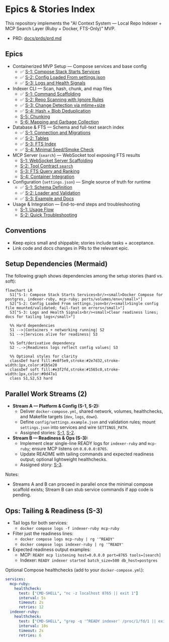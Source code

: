 # Epics & Stories Index

This repository implements the "AI Context System — Local Repo Indexer + MCP Search Layer (Ruby + Docker, FTS-Only)" MVP.

- PRD: [docs/prds/prd.md](prds/prd.md)

## Epics
- Containerized MVP Setup — Compose services and base config
  - ✅ [S-1: Compose Stack Starts Services](epics/01-setup/s-1-compose.md)
  - ✅ [S-2: Config Loaded From settings.json](epics/01-setup/s-2-config.md)
  - ✅ [S-3: Logs and Health Signals](epics/01-setup/s-3-logs-health.md)
- Indexer CLI — Scan, hash, chunk, and map files
  - ✅ [S-1: Command Scaffolding](epics/02-indexer/s-1-command.md)
  - ✅ [S-2: Repo Scanning with Ignore Rules](epics/02-indexer/s-2-scan-ignore.md)
  - ✅ [S-3: Change Detection via mtime+size](epics/02-indexer/s-3-change-detection.md)
  - ✅ [S-4: Hash + Blob Deduplication](epics/02-indexer/s-4-dedupe-hash.md)
  - [S-5: Chunking](epics/02-indexer/s-5-chunking.md)
  - [S-6: Mapping and Garbage Collection](epics/02-indexer/s-6-mapping-gc.md)
- Database & FTS — Schema and full-text search index
  - ✅ [S-1: Connection and Migrations](epics/03-database/s-1-migrations.md)
  - ✅ [S-2: Tables](epics/03-database/s-2-tables.md)
  - ✅ [S-3: FTS Index](epics/03-database/s-3-fts-index.md)
  - ✅ [S-4: Minimal Seed/Smoke Check](epics/03-database/s-4-smoke-seed.md)
- MCP Server (`search`) — WebSocket tool exposing FTS results
  - [S-1: WebSocket Server Scaffolding](epics/04-mcp-api/s-1-server-scaffold.md)
  - [S-2: Tool Contract `search`](epics/04-mcp-api/s-2-tool-contract.md)
  - [S-3: FTS Query and Ranking](epics/04-mcp-api/s-3-fts-ranking.md)
  - [S-4: Container Integration](epics/04-mcp-api/s-4-container-integr.md)
- Configuration (`settings.json`) — Single source of truth for runtime
  - ✅ [S-1: Schema Definition](epics/05-configuration/s-1-schema.md)
  - ✅ [S-2: Loader and Validation](epics/05-configuration/s-2-loader-validate.md)
  - ✅ [S-3: Example and Docs](epics/05-configuration/s-3-example-docs.md)
- Usage & Integration — End-to-end steps and troubleshooting
  - [S-1: Usage Flow](epics/06-usage/s-1-usage-flow.md)
  - [S-2: Quick Troubleshooting](epics/06-usage/s-2-troubleshoot.md)

## Conventions
- Keep epics small and shippable; stories include tasks + acceptance.
- Link code and docs changes in PRs to the relevant epic.

## Setup Dependencies (Mermaid)
The following graph shows dependencies among the setup stories (hard vs. soft):

```mermaid
flowchart LR
  S1["S-1: Compose Stack Starts Services<br/><small>Docker Compose for postgres, indexer-ruby, mcp-ruby; ports/volumes/env</small>"]
  S2["S-2: Config Loaded From settings.json<br/><small>Single config file mounted/validated; fail-fast on errors</small>"]
  S3["S-3: Logs and Health Signals<br/><small>Clear readiness lines; docs for tailing logs</small>"]

  %% Hard dependencies
  S1 -->|Containers + networking running| S2
  S1 -->|Services alive for readiness| S3

  %% Soft/derivative dependency
  S2 -.->|Readiness logs reflect config values| S3

  %% Optional styles for clarity
  classDef hard fill:#e8f5e9,stroke:#2e7d32,stroke-width:1px,color:#1b5e20
  classDef soft fill:#e3f2fd,stroke:#1565c0,stroke-width:1px,color:#0d47a1
  class S1,S2,S3 hard
```

## Parallel Work Streams (2)
- **Stream A — Platform & Config (S-1, S-2):**
  - Deliver `docker-compose.yml`, shared network, volumes, healthchecks, and Makefile targets (`dev`, `logs`, `down`).
  - Define `config/settings.example.json` and validation rules; mount `settings.json` into services and wire `SETTINGS_PATH`.
  - Assigned stories: [S-1](epics/01-setup/s-1-compose.md), [S-2](epics/01-setup/s-2-config.md).
- **Stream B — Readiness & Ops (S-3):**
  - Implement clear single-line READY logs for `indexer-ruby` and `mcp-ruby`; ensure MCP listens on `0.0.0.0:8765`.
  - Update README with tailing commands and expected readiness output; optional lightweight healthchecks.
  - Assigned story: [S-3](epics/01-setup/s-3-logs-health.md).

Notes:
- Streams A and B can proceed in parallel once the minimal compose scaffold exists; Stream B can stub service commands if app code is pending.

## Ops: Tailing & Readiness (S-3)
- Tail logs for both services:
  - `docker compose logs -f indexer-ruby mcp-ruby`
- Filter just the readiness lines:
  - `docker compose logs mcp-ruby | rg '^READY'`
  - `docker compose logs indexer-ruby | rg '^READY'`
- Expected readiness output examples:
  - MCP: `READY mcp listening host=0.0.0.0 port=8765 tools=[search]`
  - Indexer: `READY indexer started batch_size=500 db_host=postgres`

Optional Compose healthchecks (add to your `docker-compose.yml`):

```yaml
services:
  mcp-ruby:
    healthcheck:
      test: ["CMD-SHELL", "nc -z localhost 8765 || exit 1"]
      interval: 5s
      timeout: 2s
      retries: 12
  indexer-ruby:
    healthcheck:
      test: ["CMD-SHELL", "grep -q '^READY indexer' /proc/1/fd/1 || exit 1"]
      interval: 10s
      timeout: 2s
      retries: 6
```
